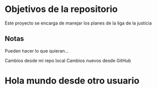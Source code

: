 # Objetivos de la repositorio

Este proyecto se encarga de manejar los planes de la liga de la justicia


## Notas
Pueden hacer lo que quieran...

Cambios desde mi repo local
Cambios nuevos desde GitHub


# Hola mundo desde otro usuario